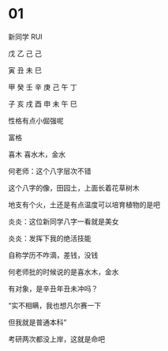 # 01

新同学 RUI

戊 乙 己 己

寅 丑 未 巳


甲 癸 壬 辛 庚 己 午 丁

子 亥 戌 酉 申 未 午 巳



性格有点小倔强呢

富格


喜木  喜水木，金水

何老师：这个八字层次不错



这个八字的像，田园土，上面长着花草树木

地支有个火，土还是有点温度可以培育植物的是吧

炎炎：这位新同学八字一看就是美女

炎炎：发挥下我的绝活技能




自称学历不咋滴，差钱，没钱

何老师批的时候说的是喜水木，金水

有对象，是辛丑年丑未冲吗？

“实不相瞒，我也想凡尔赛一下

但我就是普通本科”

考研两次都没上岸，这就是命吧